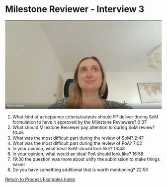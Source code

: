 # **Milestone Reviewer - Interview 3**

[![Video Title](https://raw.githubusercontent.com/YanTirta/Catalyst-School-Indonesia-Media/refs/heads/main/Milestone%20Reviewer%203.jpg)](https://drive.google.com/file/d/1uN1ttV9Z4519q5rrnfjoFNKY3WWZ0SpY/view?usp=drive_link)

1. What kind of acceptance criteria/outputs should FP deliver during SoM formulation to have it approved by the Milestone Reviewers? 0:37
2. What should Milestone Reviewer pay attention to during SoM review? 10:45
3. What was the most difficult part during the review of SoM? 2:47
4. What was the most difficult part during the review of PoA? 7:02
5. In your opinion, what ideal SoM should look like? 13:48
6. In your opinion, what would an ideal PoA should look like? 16:58
7. 19:30 the question was more about unify the submission to make things easier
8. Do you have something additional that is worth mentioning? 22:50

[Return to Process Examples Index](https://docs.projectcatalyst.io/catalyst-basics/project-onboarding/f10-milestone-reviewers-guide/milestone-reviewer-process-examples)
